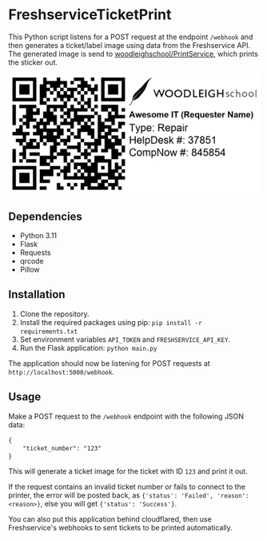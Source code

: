 # FreshserviceTicketPrint

This Python script listens for a POST request at the endpoint `/webhook` and then generates a ticket/label image using data from the Freshservice API. The generated image is send to [woodleighschool/PrintService](https://github.com/woodleighschool/PrintService), which prints the sticker out.

![Example Label](https://raw.githubusercontent.com/woodleighschool/FreshserviceTicketPrint/main/example.png)

## Dependencies

-   Python 3.11
-   Flask
-   Requests
-   qrcode
-   Pillow

## Installation

1. Clone the repository.
2. Install the required packages using pip: `pip install -r requirements.txt`
3. Set environment variables `API_TOKEN` and `FRESHSERVICE_API_KEY`.
4. Run the Flask application: `python main.py`

The application should now be listening for POST requests at `http://localhost:5000/webhook`.

## Usage

Make a POST request to the `/webhook` endpoint with the following JSON data:

```
{
    "ticket_number": "123"
}
```
This will generate a ticket image for the ticket with ID `123` and print it out.

If the request contains an invalid ticket number or fails to connect to the printer, the error will be posted back, as `{'status': 'Failed', 'reason': <reason>}`, else you will get `{'status': 'Success'}`.

You can also put this application behind cloudflared, then use Freshservice's webhooks to sent tickets to be printed automatically.
